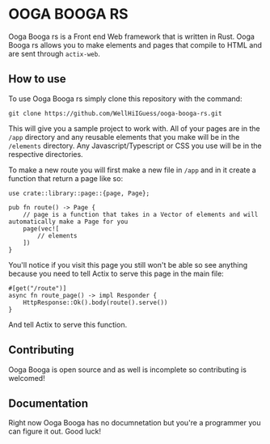 # OOGA BOOGA RS
Ooga Booga rs is a Front end Web framework that is written in Rust. Ooga Booga rs allows you to make elements and pages that compile to HTML and are sent through ```actix-web```.

## How to use
To use Ooga Booga rs simply clone this repository with the command:

```git clone https://github.com/WellHiIGuess/ooga-booga-rs.git```

This will give you a sample project to work with. All of your pages are in the ```/app``` directory and any reusable elements that you make will be in the ```/elements``` directory. Any Javascript/Typescript or CSS you use will be in the respective directories.

To make a new route you will first make a new file in ```/app``` and in it create a function that return a page like so:

```
use crate::library::page::{page, Page};

pub fn route() -> Page {
    // page is a function that takes in a Vector of elements and will automatically make a Page for you
    page(vec![
        // elements
    ])
}
```

You'll notice if you visit this page you still won't be able so see anything because you need to tell Actix to serve this page in the main file:

```
#[get("/route")]
async fn route_page() -> impl Responder {
    HttpResponse::Ok().body(route().serve())
}
```

And tell Actix to serve this function.

## Contributing
Ooga Booga is open source and as well is incomplete so contributing is welcomed!

## Documentation
Right now Ooga Booga has no documnetation but you're a programmer you can figure it out. Good luck!
